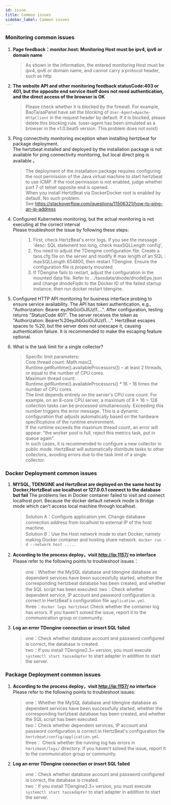 ```yaml
---
id: issue  
title: Common issues    
sidebar_label: Common issues
---
```


### Monitoring common issues

1. **Page feedback：monitor.host: Monitoring Host must be ipv4, ipv6 or domain name**

   > As shown in the information, the entered monitoring Host must be ipv4, ipv6 or domain name, and cannot carry a protocol header, such as http

2. **The website API and other monitoring feedback statusCode:403 or 401, but the opposite end service itself does not need authentication, and the direct access of the browser is OK**

   > Please check whether it is blocked by the firewall. For example, BaoTa/aaPanel have set the blocking of `User-Agent=Apache-HttpClient` in the request header by default. If it is blocked, please delete this blocking rule. (user-agent has been simulated as a browser in the v1.0.beat5 version. This problem does not exist)

3. Ping connectivity monitoring exception when installing hertzbeat for package deployment.  
   The hertzbeat installed and deployed by the installation package is not available for ping connectivity monitoring, but local direct ping is available 。

   > The deployment of the installation package requires configuring the root permission of the Java virtual machine to start hertzbeat to use ICMP. If the root permission is not enabled, judge whether port 7 of telnet opposite end is opened.  
   > When you install HertzBeat via DockerDocker root is enabled by default. No such problem.  
   > See <https://stackoverflow.com/questions/11506321/how-to-ping-an-ip-address>

4. Configured Kubernetes monitoring, but the actual monitoring is not executing at the correct interval  
   Please troubleshoot the issue by following these steps:

   > 1. First, check HertzBeat's error logs. If you see the message 'desc: SQL statement too long, check maxSQLLength config',
   > 2. You need to adjust the TDengine configuration file. Create a taos.cfg file on the server and modify # max length of an SQL : maxSQLLength 654800, then restart TDengine. Ensure the configuration file is properly mounted.
   > 3. If TDengine fails to restart, adjust the configuration in the mounted data file. Refer to .../taosdata/dnode/dnodeEps.json and change dnodeFqdn to the Docker ID of the failed startup instance, then run docker restart tdengine.

5. Configured HTTP API monitoring for business interface probing to ensure service availability. The API has token authentication, e.g., "Authorization: Bearer eyJhbGciOiJIUzI1....". After configuration, testing returns "StatusCode 401". The server receives the token as "Authorization: Bearer%20eyJhbGciOiJIUzI1....". HertzBeat escapes spaces to %20, but the server does not unescape it, causing authentication failure. It is recommended to make the escaping feature optional.

6. What is the task limit for a single collector?

   > Specific limit parameters:  
   Core thread count: Math.max(2, Runtime.getRuntime().availableProcessors()) – at least 2 threads, or equal to the number of CPU cores.  
   Maximum thread count: Runtime.getRuntime().availableProcessors() * 16 – 16 times the number of CPU cores.  
   > The limit depends entirely on the server's CPU core count. For example, on an 8-core CPU server, a maximum of 8 × 16 = 128 collection tasks can be processed simultaneously. Exceeding this number triggers the error message. This is a dynamic configuration that adjusts automatically based on the hardware specifications of the runtime environment.  
   > If the runtime exceeds the maximum thread count, an error will appear: "the worker pool is full, reject this metrics task, put in queue again".  
   > In such cases, it is recommended to configure a new collector in public mode. HertzBeat will automatically distribute tasks to other collectors, avoiding errors due to the task limit of a single collector.

### Docker Deployment common issues

1. **MYSQL, TDENGINE and HertzBeat are deployed on the same host by Docker,HertzBeat use localhost or 127.0.0.1 connect to the database but fail**
   The problems lies in Docker container failed to visit and connect localhost port. Because the docker default network mode is Bridge mode which can't access local machine through localhost.

   > Solution A：Configure application.yml. Change database connection address from localhost to external IP of the host machine.  
   > Solution B：Use the Host network mode to start Docker, namely making Docker container and hosting share network. `docker run -d --network host .....`

2. **According to the process deploy，visit <http://ip:1157/> no interface**
   Please refer to the following points to troubleshoot issues：

   > one：Whether the MySQL database and tdengine database as dependent services have been successfully started, whether the corresponding hertzbeat database has been created, and whether the SQL script has been executed.
   > two：Check whether dependent service, IP account and password configuration is correct in HertzBeat's configuration file `application.yml`.  
   > three：`docker logs hertzbeat` Check whether the container log has errors. If you haven't solved the issue, report it to the communication group or community.

3. **Log an error TDengine connection or insert SQL failed**

   > one：Check whether database account and password configured is correct, the database is created.  
   > two：If you install TDengine2.3+ version, you must execute `systemctl start taosadapter` to start adapter in addition to start the server.

### Package Deployment common issues

1. **According to the process deploy，visit <http://ip:1157/> no interface**
   Please refer to the following points to troubleshoot issues:

   > one：Whether the MySQL database and tdengine database as dependent services have been successfully started, whether the corresponding hertzbeat database has been created, and whether the SQL script has been executed.  
   > two：Check whether dependent services, IP account and password configuration is correct in HertzBeat's configuration file `hertzbeat/config/application.yml`.  
   > three： Check whether the running log has errors in `hertzbeat/logs/` directory. If you haven't solved the issue, report it to the communication group or community.  

2. **Log an error TDengine connection or insert SQL failed**

   > one：Check whether database account and password configured is correct, the database is created.  
   > two：If you install TDengine2.3+ version, you must execute `systemctl start taosadapter` to start adapter in addition to start the server.  
